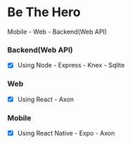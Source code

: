 # Be The Hero
Mobile - Web - Backend(Web API)

### Backend(Web API) 
- [x] Using Node - Express - Knex - Sqlite

### Web 
- [x] Using React - Axon

### Mobile 
- [X] Using React Native - Expo - Axon
